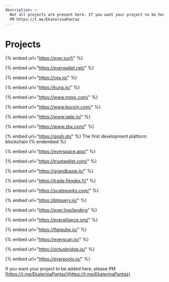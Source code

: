 ```yaml
---
description: >-
  Not all projects are present here. If you want your project to be here please
  PM https://t.me/EkaterinaPantaz
---
```


# Projects

{% embed url="https://ever.surf/" %}

{% embed url="https://everwallet.net/" %}

{% embed url="https://cex.io/" %}

{% embed url="https://kuna.io/" %}

{% embed url="https://www.mexc.com/" %}

{% embed url="https://www.kucoin.com/" %}

{% embed url="https://www.gate.io/" %}



{% embed url="https://www.zbx.com/" %}

{% embed url="https://gosh.sh/" %}
The first development platform blockchain
{% endembed %}

{% embed url="https://everspace.app/" %}

{% embed url="https://trustwallet.com/" %}

{% embed url="https://grandbazar.io/" %}

{% embed url="https://trade.flexdex.fi/" %}

{% embed url="https://scalepunks.com/" %}

{% embed url="https://bitquery.io/" %}

{% embed url="https://ever.live/landing" %}

{% embed url="https://everalliance.org/" %}

{% embed url="https://flatqube.io/" %}

{% embed url="https://everscan.io/" %}

{% embed url="https://octusbridge.io/" %}



{% embed url="https://everpools.io/" %}



If you want your project to be added here, please PM [https://t.me/EkaterinaPantaz](https://t.me/EkaterinaPantaz)

